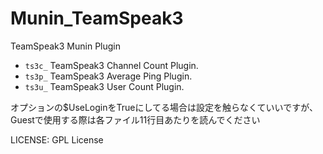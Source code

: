 Munin_TeamSpeak3
================

TeamSpeak3 Munin Plugin

 - ``ts3c_`` TeamSpeak3 Channel Count Plugin.
 - ``ts3p_`` TeamSpeak3 Average Ping Plugin.
 - ``ts3u_`` TeamSpeak3 User Count Plugin.


 オプションの$UseLoginをTrueにしてる場合は設定を触らなくていいですが、Guestで使用する際は各ファイル11行目あたりを読んでください

 LICENSE: GPL License
